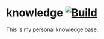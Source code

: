 # knowledge [![Build](https://github.com/bahlo/knowledge/actions/workflows/build.yml/badge.svg)](https://github.com/bahlo/knowledge/actions/workflows/build.yml)

This is my personal knowledge base.


